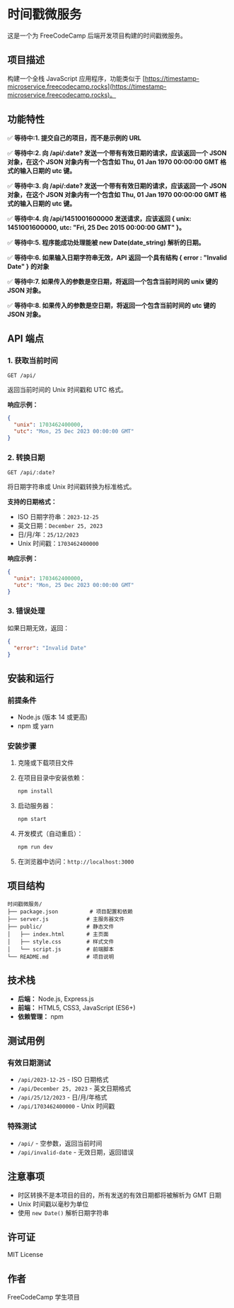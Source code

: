 # 时间戳微服务

这是一个为 FreeCodeCamp 后端开发项目构建的时间戳微服务。

## 项目描述

构建一个全栈 JavaScript 应用程序，功能类似于 [https://timestamp-microservice.freecodecamp.rocks](https://timestamp-microservice.freecodecamp.rocks)。

## 功能特性

✅ **等待中:1. 提交自己的项目，而不是示例的 URL**

✅ **等待中:2. 向 /api/:date? 发送一个带有有效日期的请求，应该返回一个 JSON 对象，在这个 JSON 对象内有一个包含如 Thu, 01 Jan 1970 00:00:00 GMT 格式的输入日期的 utc 键。**

✅ **等待中:3. 向 /api/:date? 发送一个带有有效日期的请求，应该返回一个 JSON 对象，在这个 JSON 对象内有一个包含如 Thu, 01 Jan 1970 00:00:00 GMT 格式的输入日期的 utc 键。**

✅ **等待中:4. 向 /api/1451001600000 发送请求，应该返回 { unix: 1451001600000, utc: "Fri, 25 Dec 2015 00:00:00 GMT" }。**

✅ **等待中:5. 程序能成功处理能被 new Date(date_string) 解析的日期。**

✅ **等待中:6. 如果输入日期字符串无效，API 返回一个具有结构 { error : "Invalid Date" } 的对象**

✅ **等待中:7. 如果传入的参数是空日期，将返回一个包含当前时间的 unix 键的 JSON 对象。**

✅ **等待中:8. 如果传入的参数是空日期，将返回一个包含当前时间的 utc 键的 JSON 对象。**

## API 端点

### 1. 获取当前时间
```
GET /api/
```
返回当前时间的 Unix 时间戳和 UTC 格式。

**响应示例：**
```json
{
  "unix": 1703462400000,
  "utc": "Mon, 25 Dec 2023 00:00:00 GMT"
}
```

### 2. 转换日期
```
GET /api/:date?
```
将日期字符串或 Unix 时间戳转换为标准格式。

**支持的日期格式：**
- ISO 日期字符串：`2023-12-25`
- 英文日期：`December 25, 2023`
- 日/月/年：`25/12/2023`
- Unix 时间戳：`1703462400000`

**响应示例：**
```json
{
  "unix": 1703462400000,
  "utc": "Mon, 25 Dec 2023 00:00:00 GMT"
}
```

### 3. 错误处理
如果日期无效，返回：
```json
{
  "error": "Invalid Date"
}
```

## 安装和运行

### 前提条件
- Node.js (版本 14 或更高)
- npm 或 yarn

### 安装步骤

1. 克隆或下载项目文件
2. 在项目目录中安装依赖：
   ```bash
   npm install
   ```

3. 启动服务器：
   ```bash
   npm start
   ```

4. 开发模式（自动重启）：
   ```bash
   npm run dev
   ```

5. 在浏览器中访问：`http://localhost:3000`

## 项目结构

```
时间戳微服务/
├── package.json          # 项目配置和依赖
├── server.js            # 主服务器文件
├── public/              # 静态文件
│   ├── index.html       # 主页面
│   ├── style.css        # 样式文件
│   └── script.js        # 前端脚本
└── README.md            # 项目说明
```

## 技术栈

- **后端：** Node.js, Express.js
- **前端：** HTML5, CSS3, JavaScript (ES6+)
- **依赖管理：** npm

## 测试用例

### 有效日期测试
- `/api/2023-12-25` - ISO 日期格式
- `/api/December 25, 2023` - 英文日期格式
- `/api/25/12/2023` - 日/月/年格式
- `/api/1703462400000` - Unix 时间戳

### 特殊测试
- `/api/` - 空参数，返回当前时间
- `/api/invalid-date` - 无效日期，返回错误

## 注意事项

- 时区转换不是本项目的目的，所有发送的有效日期都将被解析为 GMT 日期
- Unix 时间戳以毫秒为单位
- 使用 `new Date()` 解析日期字符串

## 许可证

MIT License

## 作者

FreeCodeCamp 学生项目
